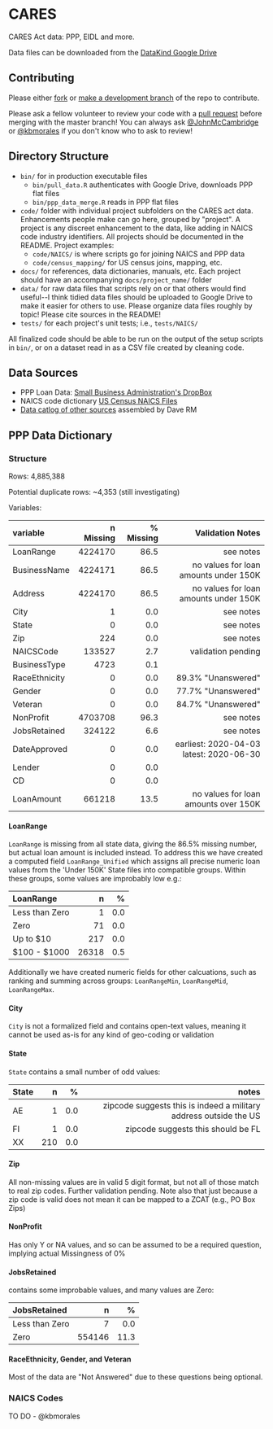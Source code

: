 # CARES

CARES Act data: PPP, EIDL and more.

Data files can be downloaded from the [DataKind Google Drive](https://drive.google.com/drive/folders/1oGw8sobXw4PC_SNQ9AcfCuR8RBu-te2o?usp=sharing)

## Contributing

Please either [fork](https://docs.github.com/en/enterprise/2.20/user/github/getting-started-with-github/fork-a-repo) or [make a development branch](https://thenewstack.io/dont-mess-with-the-master-working-with-branches-in-git-and-github/) of the repo to contribute.

Please ask a fellow volunteer to review your code with a [pull request](https://yangsu.github.io/pull-request-tutorial/) before merging with the master branch! You can always ask [@JohnMcCambridge](https://github.com/JohnMcCambridge)
or [@kbmorales](https://github.com/kbmorales) if you don't know who to ask to
review!

## Directory Structure

- `bin/` for in production executable files
  - `bin/pull_data.R` authenticates with Google Drive, downloads PPP flat files
  - `bin/ppp_data_merge.R` reads in PPP flat files
- `code/` folder with individual project subfolders on the CARES act data. 
Enhancements people make can go here, grouped by "project". A project is any 
discreet enhancement to the data, like adding in NAICS code industry 
identifiers. All projects should be documented in the README. 
Project examples:
  - `code/NAICS/` is where scripts go for joining NAICS and PPP data
  - `code/census_mapping/` for US census joins, mapping, etc.
- `docs/` for references, data dictionaries, manuals, etc. Each project should 
have an accompanying `docs/project_name/` folder
- `data/` for raw data files that scripts rely on or that others would find 
useful--I think tidied data files should be uploaded to Google Drive to make
it easier for others to use. Please organize data files roughly by topic! 
Please cite sources in the README!
- `tests/` for each project's unit tests; i.e., `tests/NAICS/`

All finalized code should be able to be run on the output of the setup scripts
in `bin/`, or on a dataset read in as a CSV file created by cleaning code.

## Data Sources

- PPP Loan Data: [Small Business Administration's DropBox](https://sba.app.box.com/s/tvb0v5i57oa8gc6b5dcm9cyw7y2ms6pp)
- NAICS code dictionary [US Census NAICS Files](https://www.census.gov/eos/www/naics/downloadables/downloadables.html)
- [Data catlog of other sources](https://docs.google.com/spreadsheets/d/1d3wVJTFg3zjTVyjzy8hADxxTp1q5rDVbRKDJ6WyyNZk/edit#gid=0) assembled by Dave RM

## PPP Data Dictionary

### Structure

Rows: 4,885,388

Potential duplicate rows: ~4,353 (still investigating)

Variables:

|variable      | n Missing |   % Missing |                        Validation Notes |
|:-------------|----------:|------------:|----------------------------------------:|
|LoanRange     |    4224170|         86.5| see notes                               |
|BusinessName  |    4224171|         86.5| no values for loan amounts under 150K   |
|Address       |    4224170|         86.5| no values for loan amounts under 150K   |
|City          |          1|          0.0| see notes                               |
|State         |          0|          0.0| see notes                               |
|Zip           |        224|          0.0| see notes                               |
|NAICSCode     |     133527|          2.7| validation pending                      |
|BusinessType  |       4723|          0.1|                                         |
|RaceEthnicity |          0|          0.0| 89.3% "Unanswered"                      |
|Gender        |          0|          0.0| 77.7% "Unanswered"                      |
|Veteran       |          0|          0.0| 84.7% "Unanswered"                      |
|NonProfit     |    4703708|         96.3| see notes                               |
|JobsRetained  |     324122|          6.6| see notes                               |
|DateApproved  |          0|          0.0| earliest: 2020-04-03 latest: 2020-06-30 |
|Lender        |          0|          0.0|                                         |
|CD            |          0|          0.0|                                         |
|LoanAmount    |     661218|         13.5| no values for loan amounts over 150K    |

#### LoanRange

`LoanRange` is missing from all state data, giving the 86.5% missing 
number, but actual loan amount is included instead. To address this we
have created a computed field `LoanRange_Unified` which assigns all precise
numeric loan values from the 'Under 150K' State files into compatible groups.
Within these groups, some values are improbably low e.g.:

|LoanRange       |    n |  % |
|:---------------|-----:|---:|
|Less than Zero  |     1| 0.0|
|Zero            |    71| 0.0|
|Up to $10       |   217| 0.0|
|$100 - $1000    | 26318| 0.5|

Additionally we have created numeric fields for other calcuations, such
as ranking and summing across groups: `LoanRangeMin`, `LoanRangeMid`, 
`LoanRangeMax`.

#### City

`City` is not a formalized field and contains open-text values, meaning it 
cannot be used as-is for any kind of geo-coding or validation

#### State

`State` contains a small number of odd values: 

|State |    n |  % |                                                             notes |
|:-----|-----:|---:|------------------------------------------------------------------:|
|AE    |     1| 0.0| zipcode suggests this is indeed a military address outside the US |
|FI    |     1| 0.0| zipcode suggests this should be FL                                |
|XX    |   210| 0.0|                                                                   |


#### Zip

All non-missing values are in valid 5 digit format, but not all 
of those match to real zip codes. Further validation pending. Note also 
that just because a zip code is valid does not mean it can be mapped to 
a ZCAT (e.g., PO Box Zips)

#### NonProfit

Has only Y or NA values, and so can be assumed to be a required question, 
implying actual Missingness of 0%

#### JobsRetained

contains some improbable values, and many values are Zero:

|JobsRetained    |     n |   % |
|:---------------|------:|----:|
|Less than Zero  |      7|  0.0|
|Zero            | 554146| 11.3|

#### RaceEthnicity, Gender, and Veteran

Most of the data are "Not Answered" due to these questions being optional.

### NAICS Codes

TO DO - @kbmorales
